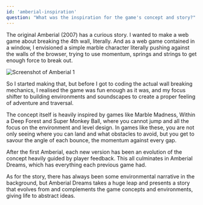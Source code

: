 ```yaml
---
id: 'amberial-inspiration'
question: "What was the inspiration for the game's concept and story?"
---
```


The original Amberial (2007) has a curious story.
I wanted to make a web game about breaking the 4th wall, literally.
And as a web game contained in a window, I envisioned a simple marble character literally
pushing against the walls of the browser,
trying to use momentum, springs and strings to get enough force to break out.

![Screenshot of Amberial 1](https://picon.ngfiles.com/378000/flash_378790_card.webp?f1675351127)

So I started making that, but before I got to coding the actual wall breaking mechanics, I
    realised the game was fun enough as it was, and my focus shifter to building environments
    and soundscapes to create a proper feeling of adventure and traversal.

The concept itself is heavily inspired by games like Marble Madness, Within a Deep Forest and
    Super Monkey Ball, where you cannot jump and all the focus on the environment and level
    design. In games like these, you are not only seeing where you can land and what obstacles
    to avoid, but you get to savour the angle of each bounce, the momentum against every gap.

After the first Amberial, each new version has been an evolution of the concept heavily
    guided by player feedback. This all culminates in Amberial Dreams, which has everything each
    previous game had.

As for the story, there has always been some environmental narrative in the background, but
    Amberial Dreams takes a huge leap and presents a story that evolves from and complements the
    game concepts and environments, giving life to abstract ideas.